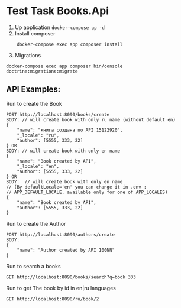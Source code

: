 # Test Task Books.Api

  1. Up application 
    ```
    docker-compose up -d
    ```
  2. Install composer
```composer
    docker-compose exec app composer install
```
  3. Migrations
```
docker-compose exec app composer bin/console doctrine:migrations:migrate
```
  ## API Examples:
Run to create the Book
```
POST http://localhost:8090/books/create
BODY: // will create book with only ru name (without default en)
{
    "name": "книга создана по API 15122920",
    "_locale": "ru",
    "author": [5555, 333, 22]
} OR
BODY: // will create book with only en name
{
    "name": "Book created by API",
    "_locale": "en",
    "author": [5555, 333, 22]
} OR
BODY:  // will create book with only en name 
// (By defaultLocale='en' you can change it in .env :
// APP_DEFAULT_LOCALE, available only for one of APP_LOCALES)
{
    "name": "Book created by API",
    "author": [5555, 333, 22]
}
```
Run to create the Author
```
POST http://localhost:8090/authors/create
BODY: 
{
    "name": "Author created by API 100NN"
}
``` 
Run to search a books
```
GET http://localhost:8090/books/search?q=book 333
``` 
Run to get The book by id in en|ru languages
```
GET http://localhost:8090/ru/book/2
``` 
